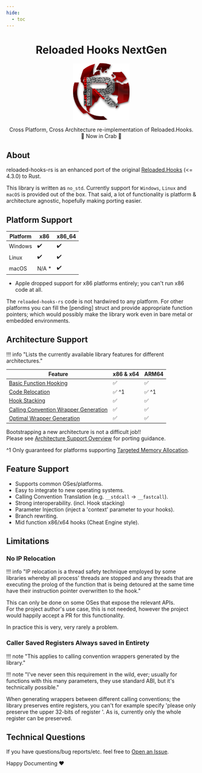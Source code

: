 ```yaml
---
hide:
  - toc
---
```


<div align="center">
	<h1>Reloaded Hooks NextGen</h1>
	<img src="Reloaded/Images/Reloaded-Icon.png" width="150" align="center" />
	<br/> <br/>
    Cross Platform, Cross Architecture re-implementation of Reloaded.Hooks.<br/>
    🦀 Now in Crab 🦀
</div>

## About

reloaded-hooks-rs is an enhanced port of the original [Reloaded.Hooks][Reloaded.Hooks] (<= 4.3.0) to Rust.

This library is written as `no_std`. Currently support for `Windows`, `Linux` and `macOS` is provided 
out of the box. That said, a lot of functionality is platform & architecture agnostic, hopefully making 
porting easier.  

## Platform Support

| Platform | x86   | x86_64 |
| -------- | ----- | ------ |
| Windows  | ✔️     | ✔️      |
| Linux    | ✔️     | ✔️      |
| macOS    | N/A * | ✔️      |

* Apple dropped support for x86 platforms entirely; you can't run x86 code at all.

The `reloaded-hooks-rs` code is not hardwired to any platform. For other platforms you can fill the
[pending] struct and provide appropriate function pointers; which would possibly make the library work 
even in bare metal or embedded environments.

## Architecture Support

!!! info "Lists the currently available library features for different architectures."

| Feature                                                                                           | x86 & x64 | ARM64 |
| ------------------------------------------------------------------------------------------------- | --------- | ----- |
| [Basic Function Hooking](./arch/overview.md#basic-function-hooking)                               | ✅         | ✅     |
| [Code Relocation](./arch/overview.md#code-relocation)                                             | ✅ ^1      | ✅ ^1  |
| [Hook Stacking](./arch/overview.md#hook-stacking)                                                 | ✅         | ✅     |
| [Calling Convention Wrapper Generation](./arch/overview.md#calling-convention-wrapper-generation) | ✅         | ✅     |
| [Optimal Wrapper Generation](./arch/overview.md#optimal-wrapper-generation)                       | ✅         | ✅     |

Bootstrapping a new architecture is not a difficult job!!  
Please see [Architecture Support Overview](./arch/overview.md) for porting guidance.

^1 Only guaranteed for platforms supporting [Targeted Memory Allocation](./platform/overview.md).

## Feature Support

- Supports common OSes/platforms.  
- Easy to integrate to new operating systems.  
- Calling Convention Translation (e.g. `__stdcall` -> `__fastcall`).   
- Strong interoperability. (incl. Hook stacking)  
- Parameter Injection (inject a 'context' parameter to your hooks).  
- Branch rewriting.  
- Mid function x86/x64 hooks (Cheat Engine style).  

## Limitations

### No IP Relocation

!!! info "IP relocation is a thread safety technique employed by some libraries whereby all process' threads are stopped and any threads that are executing the prolog of the function that is being detoured at the same time have their instruction pointer overwritten to the hook."

This can only be done on some OSes that expose the relevant APIs.  
For the project author's use case, this is not needed, however the project would happily accept a 
PR for this functionality.  

In practice this is very, very rarely a problem.

### Caller Saved Registers Always saved in Entirety

!!! note "This applies to calling convention wrappers generated by the library."

!!! note "I've never seen this requirement in the wild, ever; usually for functions with this many parameters, they use standard ABI, but it's technically possible."

When generating wrappers between different calling conventions; the library preserves entire registers,
you can't for example specify 'please only preserve the upper 32-bits of register <x>'. As is, currently
only the whole register can be preserved.

## Technical Questions

If you have questions/bug reports/etc. feel free to [Open an Issue][OpenAnIssue].

Happy Documenting ❤️

[OpenAnIssue]: https://github.com/Reloaded-Project/Reloaded.Hooks-rs/issues/new
[Reloaded.Hooks]: https://github.com/Reloaded-Project/Reloaded.Hooks